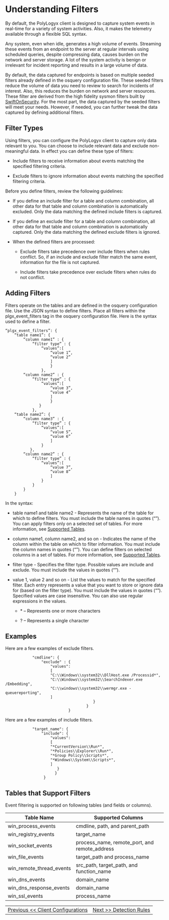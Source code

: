 Understanding Filters
======================

By default, the PolyLogyx client is designed to capture system events in
real-time for a variety of system activities. Also, it makes the telemetry
available through a flexible SQL syntax.

Any system, even when idle, generates a high volume of events. Streaming these
events from an endpoint to the server at regular intervals using scheduled
queries, despite compressing data, causes burden on the network and server
storage. A lot of the system activity is benign or irrelevant for incident
reporting and results in a large volume of data.

By default, the data captured for endpoints is based on multiple seeded filters
already defined in the osquery configuration file. These seeded filters reduce
the volume of data you need to review to search for incidents of interest. Also,
this reduces the burden on network and server resources. These filter are
derived from the high fidelity sysmon filters built by
[SwiftOnSecurity](https://github.com/SwiftOnSecurity/sysmon-config). For the
most part, the data captured by the seeded filters will meet your needs.
However, if needed, you can further tweak the data captured by defining
additional filters.

Filter Types
------------

Using filters, you can configure the PolyLogyx client to capture only data
relevant to you. You can choose to include relevant data and exclude
non-meaningful data. In effect you can define these type of filters:

-   Include filters to receive information about events matching the specified
    filtering criteria.

-   Exclude filters to ignore information about events matching the specified
    filtering criteria.

Before you define filters, review the following guidelines:

-   If you define an include filter for a table and column combination, all
    other data for that table and column combination is automatically excluded.
    Only the data matching the defined include filters is captured.

-   If you define an exclude filter for a table and column combination, all
    other data for that table and column combination is automatically captured.
    Only the data matching the defined exclude filters is ignored.

-   When the defined filters are processed:

    -   Exclude filters take precedence over include filters when rules
        conflict. So, if an include and exclude filter match the same event,
        information for the file is not captured.

    -   Include filters take precedence over exclude filters when rules do not
        conflict.

Adding Filters
--------------

Filters operate on the tables and are defined in the
osquery configuration file. Use the JSON syntax to define filters. Place all
filters within the plgx_event_filters tag in the osquery configuration file.
Here is the syntax used to define a filter.
``` 
“plgx_event_filters”: {
 	“table name1”: {
		“column name1” : {
			“filter type” : {
				“values”:[
					“value 1”,
					“value 2”
					]
					}
				},
		“column name2” : {
			“filter type” : {
				“values”:[
					“value 3”,
					“value 4”
					]
				    }
			   }
			},
	“table name2”: {
		“column name3” : {
			“filter type” : {
				“values”:[
					“value 5”,
					“value 6”
					]
				}
		   },
		“column name2” : {
			“filter type” : {
				“values”:[
					“value 7”,
					“value 8”
					]
				}
			}
		}
	}

```
 
In the syntax:

-   table name1 and table name2 - Represents the name of the table for which to
    define filters. You must include the table names in quotes (“”). You can
    apply filters only on a selected set of tables. For more information, see
    [Supported Tables](#tables-that-support-filters).

-   column name1, column name2, and so on - Indicates the name of the column
    within the table on which to filter information. You must include the column
    names in quotes (“”). You can define filters on selected columns in a set of
    tables. For more information, see [Supported
    Tables](#tables-that-support-filters).

-   filter type - Specifies the filter type. Possible values are include and
    exclude. You must include the values in quotes (“”).

-   value 1, value 2 and so on - List the values to match for the specified
    filter. Each entry represents a value that you want to store or ignore data
    for (based on the filter type). You must include the values in quotes (“”).
    Specified values are case insensitive. You can also use regular expressions
    in the values.

    -   \* – Represents one or more characters

    -   ? – Represents a single character

Examples
--------

Here are a few examples of exclude filters.
``` "win_process_events": {	
			"cmdline": {
				"exclude" : {
					"values": 
					[
					"C:\\Windows\\system32\\DllHost.exe /Processid*",
					"C:\\Windows\\system32\\SearchIndexer.exe /Embedding",
					"C:\\windows\\system32\\wermgr.exe -queuereporting",
					]
     		            	           }
                                    }
                            }
```
Here are a few examples of include filters.
``` "win_registry_events": {
			"target_name": {
				"include": {
					"values": 
					[
					"*CurrentVersion\\Run*",
					"*Policies\\Explorer\\Run*",
					"*Group Policy\\Scripts*",
					"*Windows\\System\\Scripts*",
					]
					   }
				      }
			     }
```

Tables that Support Filters
---------------------------

Event filtering is supported on following tables (and fields or columns).

| Table Name                                                  | Supported Columns |
|-------------------------------------------------------------|-------------------|
|  win_process_events                                         | cmdline, path, and parent_path           |
|  win_registry_events                                        | target_name       |
|  win_socket_events                                          | process_name, remote_port, and remote_address      |
|  win_file_events                                            | target_path and process_name       |
|  win_remote_thread_events                                   | src_path, target_path, and function_name          |
|  win_dns_events                                             | domain_name       |
|  win_dns_response_events                                    | domain_name       |
|  win_ssl_events                                             | process_name       |


|										|																							|
|:---									|													   								    ---:|
|[Previous << Client Configurations](../04_PolyLogyx_Client_Configurations/Readme.md)  | [Next >> Detection Rules](../06_DetectionRules/Readme.md)|
